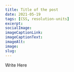 ```yaml
---
title: Title of the post
date: 2021-05-19
tags: [CSS, resolution-units]
excerpt:
socialImage:
imageCaptionLink:
imageCaptionText:
imageAlt:
image:
slug:
---
```


Write Here
